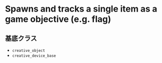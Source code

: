 # Spawns and tracks a single item as a game objective (e.g. flag)

## 基底クラス

- `creative_object`
- `creative_device_base`
